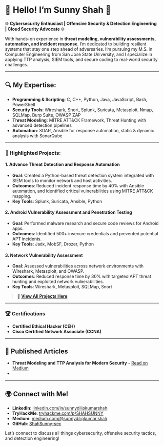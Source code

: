 # 👋 Hello! I’m Sunny Shah 👋

🌐 **Cybersecurity Enthusiast | Offensive Security & Detection Engineering | Cloud Security Advocate** 🌐

With hands-on experience in **threat modeling, vulnerability assessments, automation, and incident response**, I’m dedicated to building resilient systems that stay one step ahead of adversaries. I’m pursuing my M.S. in Computer Engineering from San Jose State University, and I specialize in applying TTP analysis, SIEM tools, and secure coding to real-world security challenges.

---

## 🔍 My Expertise:

- **Programming & Scripting**: C, C++, Python, Java, JavaScript, Bash, PowerShell
- **Security Tools**: Wireshark, Snort, Splunk, Suricata, Metasploit, Nmap, SQLMap, Burp Suite, OWASP ZAP
- **Threat Modeling**: MITRE ATT&CK Framework, Threat Hunting with advanced detection pipelines
- **Automation**: SOAR, Ansible for response automation, static & dynamic analysis with SonarQube

---

### 📂 **Highlighted Projects**:

#### **1. Advance Threat Detection and Response Automation**
   - **Goal**: Created a Python-based threat detection system integrated with SIEM tools to monitor network and host activities.
   - **Outcomes**: Reduced incident response time by 40% with Ansible automation, and identified critical vulnerabilities using MITRE ATT&CK mapping.
   - **Key Tools**: Splunk, Suricata, Ansible, Python

#### **2. Android Vulnerability Assessment and Penetration Testing**
   - **Goal**: Performed malware research and secure code reviews for Android apps.
   - **Outcomes**: Identified 500+ insecure credentials and prevented potential APT incidents.
   - **Key Tools**: Jadx, MobSF, Drozer, Python

#### **3. Network Vulnerability Assessment**
   - **Goal**: Assessed vulnerabilities across network environments with Wireshark, Metasploit, and OWASP.
   - **Outcomes**: Reduced response time by 30% with targeted APT threat hunting and exploited network vulnerabilities.
   - **Key Tools**: Wireshark, Metasploit, SQLMap, Snort

> 📂 **[View All Projects Here](./Projects/)**

---

### 🏆 **Certifications**

- **Certified Ethical Hacker (CEH)**
- **Cisco Certified Network Associate (CCNA)**

---

## 📖 **Published Articles**
- **Threat Modeling and TTP Analysis for Modern Security** - [Read on Medium](https://medium.com/@sunnydilipkumar.shah)
- 

---

## 🌍 Connect with Me!

- **LinkedIn**: [linkedin.com/in/sunnydilipkumarshah](https://linkedin.com/in/sunnydilipkumarshah)
- **TryHackMe**: [tryhackme.com/p/SHAHSUNNY](https://tryhackme.com/r/p/SHAHSUNNY)
- **Medium**: [medium.com/@sunnydilipkumar.shah](https://medium.com/@sunnydilipkumar.shah)
- **GitHub**: [ShahSunny-sec](https://github.com/ShahSunny-sec)

Let’s connect to discuss all things cybersecurity, offensive security tactics, and detection engineering!

